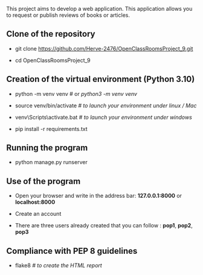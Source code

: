 This project aims to develop a web application. This application allows you to request or publish reviews of books or articles.

## Clone of the repository

* git clone https://github.com/Herve-2476/OpenClassRoomsProject_9.git

* cd OpenClassRoomsProject_9


## Creation of the virtual environment (Python 3.10)
 
* python -m venv venv # or *python3 -m venv venv* 

* source venv/bin/activate *# to launch your environment under linux / Mac*

* venv\Scripts\activate.bat *# to launch your environment under windows*

* pip install -r requirements.txt


## Running the program

* python manage.py runserver 

## Use of the program

* Open your browser and write in the address bar: __127.0.0.1:8000__ or __localhost:8000__

* Create an account

* There are three users already created that you can follow : __pop1__, __pop2__, __pop3__

## Compliance with PEP 8 guidelines

* flake8 *# to create the HTML report*